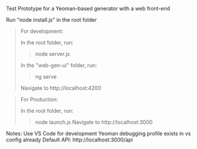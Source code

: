 Test Prototype for a Yeoman-based generator with a web front-end

Run "node install.js" in the root folder

>For development:
>
>In the root folder, run: 
>>node server.js
>
>In the "web-gen-ui" folder, run: 
>>ng serve
>
>Navigate to http://localhost:4200

>For Production:
>
>In the root folder, run:
>>node launch.js
>Navigate to http://localhost:3000






Notes:
Use VS Code for development
Yeoman debugging profile exists in vs config already
Default API: http://localhost:3000/api